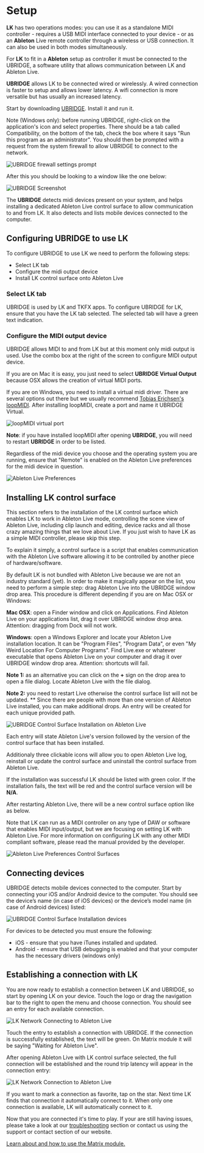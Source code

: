 # Setup

**LK** has two operations modes: you can use it as a standalone MIDI controller - requires a USB MIDI interface connected to your device - or as an **Ableton** Live remote controller through a wireless or USB connection. It can also be used in both modes simultaneously.

For **LK** to fit in a **Ableton** setup as controller it must be connected to the UBRIDGE, a software utility that allows communication between LK and Ableton Live.

**UBRIDGE** allows LK to be connected wired or wirelessly. A wired connection is faster to setup and allows lower latency. A wifi connection is more versatile but has usually an increased latency.

Start by downloading [UBRIDGE](https://www.imaginando.pt/products/ubridge/downloads). Install it and run it.

Note \(Windows only\): before running UBRIDGE, right-click on the application's icon and select properties. There should be a tab called Compatibility, on the bottom of the tab, check the box where it says "Run this program as an administrator". You should then be prompted with a request from the system firewall to allow UBRIDGE to connect to the network.

![UBRIDGE firewall settings prompt](https://www.imaginando.pt/images/products/lk/help/setup/firewall.png)

After this you should be looking to a window like the one below:

![UBRIDGE Screenshot](https://www.imaginando.pt/images/products/lk/help/setup/ubridge.jpg)

The **UBRIDGE** detects midi devices present on your system, and helps installing a dedicated Ableton Live control surface to allow communication to and from LK. It also detects and lists mobile devices connected to the computer.

## Configuring UBRIDGE to use LK

To configure UBRIDGE to use LK we need to perform the following steps:

- Select LK tab
- Configure the midi output device
- Install LK control surface onto Ableton Live

### Select LK tab

UBRIDGE is used by LK and TKFX apps. To configure UBRIDGE for LK, ensure that you have the LK tab selected. The selected tab will have a green text indication.

### Configure the MIDI output device

UBRIDGE allows MIDI to and from LK but at this moment only midi output is used. Use the combo box at the right of the screen to configure MIDI output device.

If you are on Mac it is easy, you just need to select **UBRIDGE Virtual Output** because OSX allows the creation of virtual MIDI ports.

If you are on Windows, you need to install a virtual midi driver. There are several options out there but we usually recommend [Tobias Erichsen's loopMIDI](https://www.tobias-erichsen.de/software/loopmidi.html). After installing loopMIDI, create a port and name it UBRIDGE Virtual.

![loopMIDI virtual port](https://www.imaginando.pt/images/products/ubridge/help/loopmidi.png)

**Note**: if you have installed loopMIDI after opening **UBRIDGE**, you will need to restart **UBRIDGE** in order to be listed.

Regardless of the midi device you choose and the operating system you are running, ensure that "Remote" is enabled on the Ableton Live preferences for the midi device in question.

![Ableton Live Preferences](https://www.imaginando.pt/images/products/lk/help/setup/ableton-live-preferences-midi.png)

## Installing LK control surface

This section refers to the installation of the LK control surface which enables LK to work in Ableton Live mode, controlling the scene view of Ableton Live, including clip launch and editing, device racks and all those crazy amazing things that we love about Live. If you just wish to have LK as a simple MIDI controller, please skip this step.

To explain it simply, a control surface is a script that enables communication with the Ableton Live software allowing it to be controlled by another piece of hardware/software.

By default LK is not bundled with Ableton Live because we are not an industry standard \(yet\). In order to make it magically appear on the list, you need to perform a simple step: drag Ableton Live into the UBRIDGE window drop area. This procedure is different depending if you are on Mac OSX or Windows:

**Mac OSX**: open a Finder window and click on Applications. Find Ableton Live on your applications list, drag it over UBRIDGE window drop area. Attention: dragging from Dock will not work.

**Windows**: open a Windows Explorer and locate your Ableton Live installation location. It can be "Program Files", "Program Data", or even "My Weird Location For Computer Programs". Find Live.exe or whatever executable that opens Ableton Live on your computer and drag it over UBRIDGE window drop area. Attention: shortcuts will fail.

**Note 1:** as an alternative you can click on the **+** sign on the drop area to open a file dialog. Locate Ableton Live with the file dialog.

**Note 2:** you need to restart Live otherwise the control surface list will not be updated.
\*\*
Since there are people with more than one version of Ableton Live installed, you can make additional drops. An entry will be created for each unique provided path.

![UBRIDGE Control Surface Installation on Ableton Live](https://www.imaginando.pt/images/products/lk/help/setup/ubridge-window-drop-area.png)

Each entry will state Ableton Live's version followed by the version of the control surface that has been installed.

Additionaly three clickable icons will allow you to open Ableton Live log, reinstall or update the control surface and uninstall the control surface from Ableton Live.

If the installation was successful LK should be listed with green color. If the installation fails, the text will be red and the control surface version will be **N/A**.

After restarting Ableton Live, there will be a new control surface option like as below.

Note that LK can run as a MIDI controller on any type of DAW or software that enables MIDI input/output, but we are focusing on setting LK with Ableton Live. For more information on configuring LK with any other MIDI compliant software, please read the manual provided by the developer.

![Ableton Live Preferences Control Surfaces](https://www.imaginando.pt/images/products/lk/help/setup/ableton-live-preferences-control-surfaces.png)

## Connecting devices

UBRIDGE detects mobile devices connected to the computer. Start by connecting your iOS and/or Android device to the computer. You should see the device’s name \(in case of iOS devices\) or the device’s model name \(in case of Android devices\) listed:

![UBRIDGE Control Surface Installation devices](https://www.imaginando.pt/images/products/lk/help/setup/ubridge-devices.png)

For devices to be detected you must ensure the following:

- iOS - ensure that you have iTunes installed and updated.
- Android - ensure that USB debugging is enabled and that your computer has the necessary drivers \(windows only\)

## Establishing a connection with LK

You are now ready to establish a connection between LK and UBRIDGE, so start by opening LK on your device. Touch the logo or drag the navigation bar to the right to open the menu and choose connection. You should see an entry for each available connection.

![LK Network Connecting to Ableton Live](https://www.imaginando.pt/images/products/lk/help/setup/lk-connected-to-ubridge.png)

Touch the entry to establish a connection with UBRIDGE. If the connection is successfully established, the text will be green. On Matrix module it will be saying "Waiting for Ableton Live".

After opening Ableton Live with LK control surface selected, the full connection will be established and the round trip latency will appear in the connection entry:

![LK Network Connection to Ableton Live](https://www.imaginando.pt/images/products/lk/help/setup/lk-connected-to-live.png)

If you want to mark a connection as favorite, tap on the star. Next time LK finds that connection it automatically connect to it. When only one connection is available, LK will automatically connect to it.

Now that you are connected it's time to play. If your are still having issues, please take a look at our [troubleshooting](https://www.imaginando.pt/products/lk/help/troubleshooting) section or contact us using the support or contact section of our website.

[Learn about and how to use the Matrix module.](https://www.imaginando.pt/products/lk/help/matrix)
